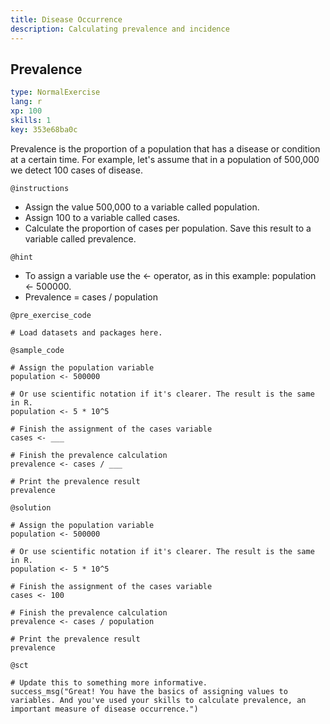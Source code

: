 ```yaml
---
title: Disease Occurrence
description: Calculating prevalence and incidence
---
```


## Prevalence

```yaml
type: NormalExercise
lang: r
xp: 100
skills: 1
key: 353e68ba0c
```

Prevalence is the proportion of a population that has a disease or condition at a certain time. For example, let's assume that in a population of 500,000 we detect 100 cases of disease.

`@instructions`
- Assign the value 500,000 to a variable called population.
- Assign 100 to a variable called cases.
- Calculate the proportion of cases per population. Save this result to a variable called prevalence.

`@hint`
- To assign a variable use the <- operator, as in this example: population <- 500000. 
- Prevalence = cases / population


`@pre_exercise_code`

```{r}
# Load datasets and packages here.
```

`@sample_code`

```{r}
# Assign the population variable
population <- 500000

# Or use scientific notation if it's clearer. The result is the same in R.
population <- 5 * 10^5

# Finish the assignment of the cases variable
cases <- ___

# Finish the prevalence calculation
prevalence <- cases / ___

# Print the prevalence result
prevalence
```

`@solution`

```{r}
# Assign the population variable
population <- 500000

# Or use scientific notation if it's clearer. The result is the same in R.
population <- 5 * 10^5

# Finish the assignment of the cases variable
cases <- 100

# Finish the prevalence calculation
prevalence <- cases / population

# Print the prevalence result
prevalence
```

`@sct`

```{r}
# Update this to something more informative.
success_msg("Great! You have the basics of assigning values to variables. And you've used your skills to calculate prevalence, an important measure of disease occurrence.")
```
